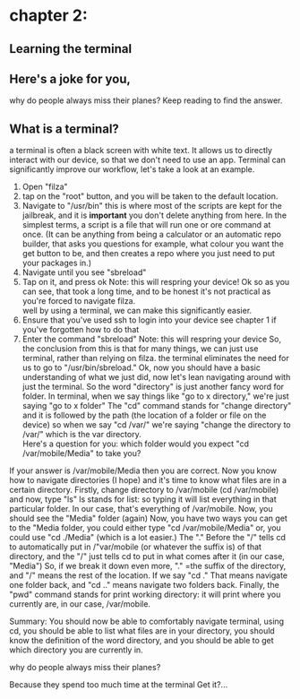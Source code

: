 # chapter 2:
## Learning the terminal 
## Here's a joke for you,
 why do people always miss their planes? Keep reading to find the answer.
 
 ## What is a terminal?
a terminal is often a black screen with white text. It allows us to directly interact with our device, so that we don't need to use an app. 
Terminal can significantly improve our workflow, let's take a look at an example. 
1. Open "filza"
2. tap on the "root" button, and you will be taken to the default location.
3. Navigate to "/usr/bin"
this is where most of the scripts are kept for the jailbreak, and it  is **important** you don't delete anything from here. 
In the simplest terms, a script is a file that will run one or ore command at once. (It can be anything from being a calculator or an automatic repo builder, that asks you questions for example, what colour you want the get button to be, and then creates a repo where you just need to put your packages in.)
4. Navigate until you see "sbreload"
5. Tap on it, and press ok 
Note: this will respring your device!
Ok so as you can see, that took a long time, and to be honest it's not practical as you're forced to navigate filza.  
well by using a terminal, we can make this significantly easier. 
1. Ensure that you've used  ssh to login into your device see chapter 1 if you've forgotten how to do that
2. Enter the command "sbreload"
Note: this will respring your device 
So, the conclusion from this is that for many things, we can just use terminal, rather than relying on filza. the terminal eliminates the need for us to go to "/usr/bin/sbreload." 
Ok, now you should have a basic understanding of what we just did, now let's lean  navigating around with just the terminal. 
So the word "directory" is just another fancy word for folder. In terminal, when we say things like "go to x directory," we're just saying "go to x folder"
The "cd" command stands for "change directory" and it is followed by the path (the location of a folder or file on the device) so when we say "cd /var/" we're saying "change the directory to /var/" which is the var directory.   
Here's a question for you: which folder would you expect "cd  /var/mobile/Media" to take you?


If your answer is /var/mobile/Media then you are correct. 
 Now you know how to navigate directories (I hope) and it's time to know what files are in a certain directory. 
 Firstly, change directory to /var/mobile (cd /var/mobile) and now, type "ls" 
 ls stands for list: so typing it will list everything in that particular folder. In our case, that's everything of /var/mobile. Now, you should see the "Media" folder (again)
 Now, you have two ways you can get to the "Media folder, you could either type "cd /var/mobile/Media" or, you could use "cd ./Media" (which is a lot easier.) The "." Before the "/" tells cd to automatically put in /"var/mobile (or whatever the suffix is)  of that directory, and the "/" just tells cd to put in what comes after it (in our case, "Media")
So, if we break it down even more, "." =the suffix of the directory, and "/" means the rest of the location. 
If we say "cd ." That means navigate one folder back, and "cd .." means navigate two folders back. 
Finally, the "pwd" command stands for print working directory: it will print where you currently are, in our case, /var/mobile. 

Summary:
You should now be able to comfortably navigate terminal, using cd, you should be able to list what files are in your directory, you should know the definition of the word directory, and you should be able to get which directory you are currently in.

 why do people always miss their planes? 
 
 Because they spend too much time at the terminal
 Get it?...